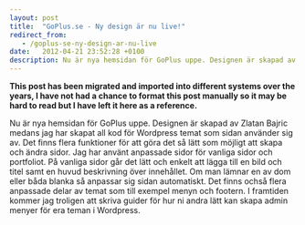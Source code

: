 ```yaml
---
layout: post
title:  "GoPlus.se - Ny design är nu live!"
redirect_from:
   - /goplus-se-ny-design-ar-nu-live
date:   2012-04-21 23:52:28 +0100
description: Nu är nya hemsidan för GoPlus uppe. Designen är skapad av Zlatan Bajric medans jag har skapat all kod för Wordpress temat som sidan använder sig av. Det finns flera funktioner för att göra det...
---
```


**This post has been migrated and imported into different systems over the years, I have not had a chance to format this post manually so it may be hard to read but I have left it here as a reference.**

Nu är nya hemsidan för GoPlus uppe. Designen är skapad av Zlatan Bajric medans jag har skapat all kod för Wordpress temat som sidan använder sig av. Det finns flera funktioner för att göra det så lätt som möjligt att skapa och ändra sidor. Jag har använt anpassade sidor för vanliga sidor och portfoliot. På vanliga sidor går det lätt och enkelt att lägga till en bild och titel samt en huvud beskrivning över innehållet. Om man lämnar en av dom eller båda blanka så anpassar sig sidan automatiskt. Det finns ochså flera anpassade delar av temat som till exempel menyn och footern. I framtiden kommer jag troligen att skriva guider för hur ni andra lätt kan skapa admin menyer för era teman i Wordpress.
